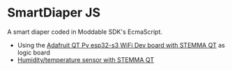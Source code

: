 # SmartDiaper JS

A smart diaper coded in Moddable SDK's EcmaScript.

- Using the [Adafruit QT Py esp32-s3 WiFi Dev board with STEMMA QT](https://www.adafruit.com/product/5426) as logic board
- [Humidity/temperature sensor with STEMMA QT](https://www.adafruit.com/product/4832)





